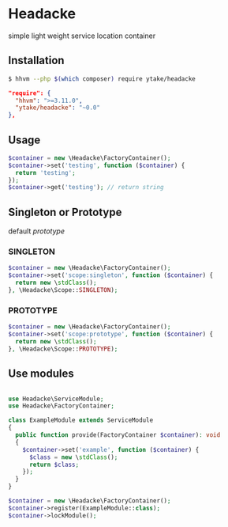 # Headacke

simple light weight service location container

## Installation

```bash
$ hhvm --php $(which composer) require ytake/headacke
```

```json
"require": {
  "hhvm": ">=3.11.0",
  "ytake/headacke": "~0.0"
},
```

## Usage

```php
$container = new \Headacke\FactoryContainer();
$container->set('testing', function ($container) {
  return 'testing';
});
$container->get('testing'); // return string
```

## Singleton or Prototype

default *prototype*

### SINGLETON

```php
$container = new \Headacke\FactoryContainer();
$container->set('scope:singleton', function ($container) {
  return new \stdClass();
}, \Headacke\Scope::SINGLETON);
```

### PROTOTYPE

```php
$container = new \Headacke\FactoryContainer();
$container->set('scope:prototype', function ($container) {
  return new \stdClass();
}, \Headacke\Scope::PROTOTYPE);
```

## Use modules

```php

use Headacke\ServiceModule;
use Headacke\FactoryContainer;

class ExampleModule extends ServiceModule
{
  public function provide(FactoryContainer $container): void
  {
    $container->set('example', function ($container) {
      $class = new \stdClass();
      return $class;
    });
  }
}

```

```php
$container = new \Headacke\FactoryContainer();
$container->register(ExampleModule::class);
$container->lockModule();
```
